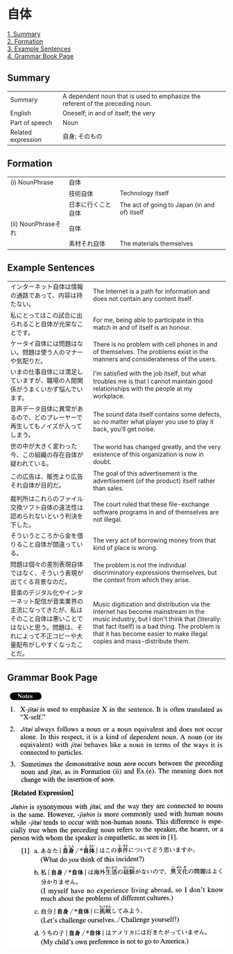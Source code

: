 # 自体

[1. Summary](#summary)<br>
[2. Formation](#formation)<br>
[3. Example Sentences](#example-sentences)<br>
[4. Grammar Book Page](#grammar-book-page)<br>


## Summary

<table><tr>   <td>Summary</td>   <td>A dependent noun that is used to emphasize the referent of the preceding noun.</td></tr><tr>   <td>English</td>   <td>Oneself; in and of itself; the very</td></tr><tr>   <td>Part of speech</td>   <td>Noun</td></tr><tr>   <td>Related expression</td>   <td>自身; そのもの</td></tr></table>

## Formation

<table class="table"><tbody><tr class="tr head"><td class="td"><span class="numbers">(i)</span> <span class="bold">NounPhrase</span></td><td class="td"><span class="concept">自体</span></td><td class="td"></td></tr><tr class="tr"><td class="td"></td><td class="td"><span>技術</span><span class="concept">自体</span></td><td class="td"><span>Technology itself</span></td></tr><tr class="tr"><td class="td"></td><td class="td"><span>日本に行くこと</span><span class="concept">自体</span></td><td class="td"><span>The act of going to Japan (in and of) itself</span></td></tr><tr class="tr head"><td class="td"><span class="numbers">(ii)</span> <span class="bold">NounPhraseそれ</span></td><td class="td"><span class="concept">自体</span></td><td class="td"></td></tr><tr class="tr"><td class="td"></td><td class="td"><span>素材それ</span><span class="concept">自体</span></td><td class="td"><span>The materials themselves</span></td></tr></tbody></table>

## Example Sentences

<table><tr>   <td>インターネット自体は情報の通路であって、内容は持たない。</td>   <td>The Internet is a path for information and does not contain any content itself.</td></tr><tr>   <td>私にとってはこの試合に出られること自体が光栄なことです。</td>   <td>For me, being able to participate in this match in and of itself is an honour.</td></tr><tr>   <td>ケータイ自体には問題はない。問題は使う人のマナーや気配りだ。</td>   <td>There is no problem with cell phones in and of themselves. The problems exist in the manners and considerateness of the users.</td></tr><tr>   <td>いまの仕事自体には満足していますが、職場の人間関係がうまくいかず悩んでいます。</td>   <td>I'm satisﬁed with the job itself, but what troubles me is that I cannot maintain good relationships with the people at my workplace.</td></tr><tr>   <td>音声データ自体に異常があるので、どのプレーヤーで再生してもノイズが入ってしまう。</td>   <td>The sound data itself contains some defects, so no matter what player you use to play it back, you'll get noise.</td></tr><tr>   <td>世の中が大きく変わった今、この組織の存在自体が疑われている。</td>   <td>The world has changed greatly, and the very existence of this organization is now in doubt.</td></tr><tr>   <td>この広告は、販売より広告それ自体が目的だ。</td>   <td>The goal of this advertisement is the advertisement (of the product) itself rather than sales.</td></tr><tr>   <td>裁判所はこれらのファイル交換ソフト自体の違法性は認められないという判決を下した。</td>   <td>The court ruled that these ﬁle-exchange software programs in and of themselves are not illegal.</td></tr><tr>   <td>そういうところから金を借りること自体が間違っている。</td>   <td>The very act of borrowing money from that kind of place is wrong.</td></tr><tr>   <td>問題は個々の差別表現自体ではなく、そういう表現が出てくる背景なのだ。</td>   <td>The problem is not the individual discriminatory expressions themselves, but the context from which they arise.</td></tr><tr>   <td>音楽のデジタル化やインターネット配信が音楽業界の主流になってきたが、私はそのこと自体は悪いことではないと思う。問題は、それによって不正コピーや大量配布がしやすくなったことだ。</td>   <td>Music digitization and distribution via the Internet has become mainstream in the music industry, but I don't think that (literally: that fact itself) is a bad thing. The problem is that it has become easier to make illegal copies and mass-distribute them.</td></tr></table>

## Grammar Book Page

![](../img/Advanced自体.png)

